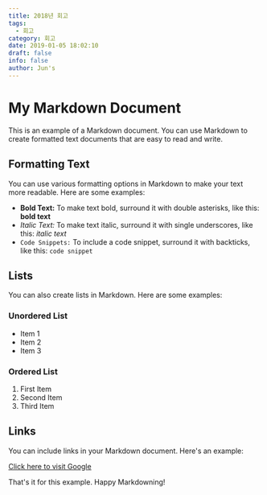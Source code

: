 ```yaml
---
title: 2018년 회고
tags:
  - 회고
category: 회고
date: 2019-01-05 18:02:10
draft: false
info: false
author: Jun's
---
```

# My Markdown Document

This is an example of a Markdown document. You can use Markdown to create formatted text documents that are easy to read and write.

## Formatting Text

You can use various formatting options in Markdown to make your text more readable. Here are some examples:

- **Bold Text:** To make text bold, surround it with double asterisks, like this: **bold text**
- *Italic Text:* To make text italic, surround it with single underscores, like this: *italic text*
- `Code Snippets:` To include a code snippet, surround it with backticks, like this: `code snippet`

## Lists

You can also create lists in Markdown. Here are some examples:

### Unordered List

- Item 1
- Item 2
- Item 3

### Ordered List

1. First Item
2. Second Item
3. Third Item

## Links

You can include links in your Markdown document. Here's an example:

[Click here to visit Google](https://www.google.com)

That's it for this example. Happy Markdowning!